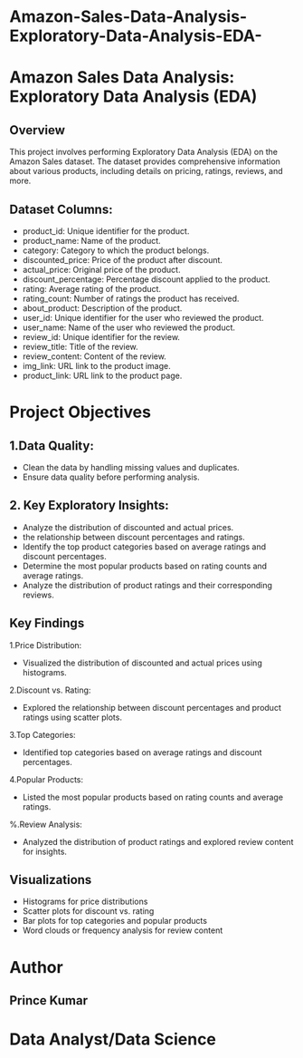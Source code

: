 # Amazon-Sales-Data-Analysis-Exploratory-Data-Analysis-EDA-
# Amazon Sales Data Analysis: Exploratory Data Analysis (EDA)
## Overview
This project involves performing Exploratory Data Analysis (EDA) on the Amazon Sales dataset. The dataset provides comprehensive information about various products, including details on pricing, ratings, reviews, and more.

## Dataset Columns:

* product_id: Unique identifier for the product.
* product_name: Name of the product.
* category: Category to which the product belongs.
* discounted_price: Price of the product after discount.
* actual_price: Original price of the product.
* discount_percentage: Percentage discount applied to the product.
* rating: Average rating of the product.
* rating_count: Number of ratings the product has received.
* about_product: Description of the product.
* user_id: Unique identifier for the user who reviewed the product.
* user_name: Name of the user who reviewed the product.
* review_id: Unique identifier for the review.
* review_title: Title of the review.
* review_content: Content of the review.
* img_link: URL link to the product image.
* product_link: URL link to the product page.
  
# Project Objectives
## 1.Data Quality:
 * Clean the data by handling missing values and duplicates.
 * Ensure data quality before performing analysis.
## 2. Key Exploratory Insights:
* Analyze the distribution of discounted and actual prices.
* the relationship between discount percentages and ratings.
* Identify the top product categories based on average ratings and discount percentages.
* Determine the most popular products based on rating counts and average ratings.
* Analyze the distribution of product ratings and their corresponding reviews.
## Key Findings

1.Price Distribution:

* Visualized the distribution of discounted and actual prices using histograms.
  
2.Discount vs. Rating:

* Explored the relationship between discount percentages and product ratings using scatter plots.
  
3.Top Categories:

* Identified top categories based on average ratings and discount percentages.
  
4.Popular Products:

* Listed the most popular products based on rating counts and average ratings.
  
%.Review Analysis:

* Analyzed the distribution of product ratings and explored review content for insights.
  
## Visualizations
* Histograms for price distributions
* Scatter plots for discount vs. rating
* Bar plots for top categories and popular products
* Word clouds or frequency analysis for review content

# Author
## Prince Kumar
# Data Analyst/Data Science
